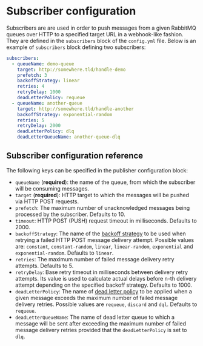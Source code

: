 # Subscriber configuration

Subscribers are are used in order to push messages from a given RabbitMQ queues over HTTP to a specified target URL in a webhook-like fashion. They are defined in the `subscribers` block of the `config.yml` file. Below is an example of `subscribers` block defining two subscribers:

```yaml
subscribers:
  - queueName: demo-queue
    target: http://somewhere.tld/handle-demo
    prefetch: 3
    backoffStrategy: linear
    retries: 4
    retryDelay: 1000
    deadLetterPolicy: requeue
  - queueName: another-queue
    target: http://somewhere.tld/handle-another
    backoffStrategy: exponential-random
    retries: 5
    retryDelay: 2000
    deadLetterPolicy: dlq
    deadLetterQueueName: another-queue-dlq
```

## Subscriber configuration reference

The following keys can be specified in the publisher configuration block:

- `queueName` (**required**): the name of the queue, from which the subscriber will be consuming messages.
- `target` (**required**): HTTP target to which the messages will be pushed via HTTP POST requests.
- `prefetch`: The maximum number of unacknowledged messages being processed by the subscriber. Defaults to 10.
- `timeout`: HTTP POST (PUSH) request timeout in milliseconds. Defaults to 2000.
- `backoffStrategy`: The name of the [backoff strategy](/subscribers/retry-backoff-strategies/) to be used when retrying a failed HTTP POST message delivery attempt. Possible values are: `constant`, `constant-random`, `linear`, `linear-random`, `exponential` and `exponential-random`. Defaults to `linear`.
- `retries`: The maximum number of failed message delivery retry attempts. Defaults to 5.
- `retryDelay`: Base retry timeout in milliseconds between delivery retry attempts. Its value is used to calculate actual delays before n-th delivery attempt depending on the specified backoff strategy. Defaults to 1000.
- `deadLetterPolicy`: The name of [dead letter policy](/subscribers/dead-letter-policies/) to be applied when a given message exceeds the maximum number of failed message delivery retries. Possible values are `requeue`, `discard` and `dql`. Defaults to `requeue`.
- `deadLetterQueueName`: The name of dead letter queue to which a message will be sent after exceeding the maximum number of failed message delivery retries provided that the `deadLetterPolicy` is set to `dlq`.
